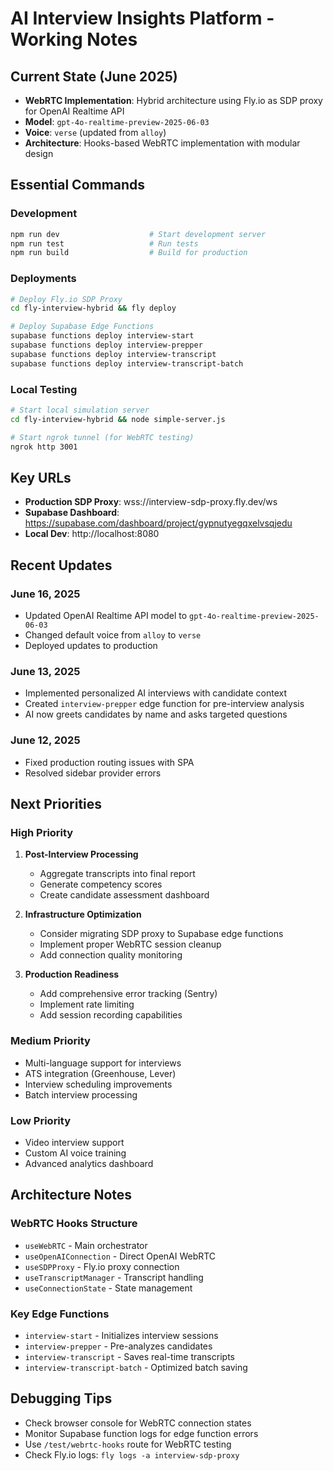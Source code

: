 # AI Interview Insights Platform - Working Notes

## Current State (June 2025)
- **WebRTC Implementation**: Hybrid architecture using Fly.io as SDP proxy for OpenAI Realtime API
- **Model**: `gpt-4o-realtime-preview-2025-06-03` 
- **Voice**: `verse` (updated from `alloy`)
- **Architecture**: Hooks-based WebRTC implementation with modular design

## Essential Commands

### Development
```bash
npm run dev                    # Start development server
npm run test                   # Run tests
npm run build                  # Build for production
```

### Deployments
```bash
# Deploy Fly.io SDP Proxy
cd fly-interview-hybrid && fly deploy

# Deploy Supabase Edge Functions
supabase functions deploy interview-start
supabase functions deploy interview-prepper
supabase functions deploy interview-transcript
supabase functions deploy interview-transcript-batch
```

### Local Testing
```bash
# Start local simulation server
cd fly-interview-hybrid && node simple-server.js

# Start ngrok tunnel (for WebRTC testing)
ngrok http 3001
```

## Key URLs
- **Production SDP Proxy**: wss://interview-sdp-proxy.fly.dev/ws
- **Supabase Dashboard**: https://supabase.com/dashboard/project/gypnutyegqxelvsqjedu
- **Local Dev**: http://localhost:8080

## Recent Updates

### June 16, 2025
- Updated OpenAI Realtime API model to `gpt-4o-realtime-preview-2025-06-03`
- Changed default voice from `alloy` to `verse`
- Deployed updates to production

### June 13, 2025
- Implemented personalized AI interviews with candidate context
- Created `interview-prepper` edge function for pre-interview analysis
- AI now greets candidates by name and asks targeted questions

### June 12, 2025
- Fixed production routing issues with SPA
- Resolved sidebar provider errors

## Next Priorities

### High Priority
1. **Post-Interview Processing**
   - Aggregate transcripts into final report
   - Generate competency scores
   - Create candidate assessment dashboard

2. **Infrastructure Optimization**
   - Consider migrating SDP proxy to Supabase edge functions
   - Implement proper WebRTC session cleanup
   - Add connection quality monitoring

3. **Production Readiness**
   - Add comprehensive error tracking (Sentry)
   - Implement rate limiting
   - Add session recording capabilities

### Medium Priority
- Multi-language support for interviews
- ATS integration (Greenhouse, Lever)
- Interview scheduling improvements
- Batch interview processing

### Low Priority
- Video interview support
- Custom AI voice training
- Advanced analytics dashboard

## Architecture Notes

### WebRTC Hooks Structure
- `useWebRTC` - Main orchestrator
- `useOpenAIConnection` - Direct OpenAI WebRTC
- `useSDPProxy` - Fly.io proxy connection
- `useTranscriptManager` - Transcript handling
- `useConnectionState` - State management

### Key Edge Functions
- `interview-start` - Initializes interview sessions
- `interview-prepper` - Pre-analyzes candidates
- `interview-transcript` - Saves real-time transcripts
- `interview-transcript-batch` - Optimized batch saving

## Debugging Tips
- Check browser console for WebRTC connection states
- Monitor Supabase function logs for edge function errors
- Use `/test/webrtc-hooks` route for WebRTC testing
- Check Fly.io logs: `fly logs -a interview-sdp-proxy`